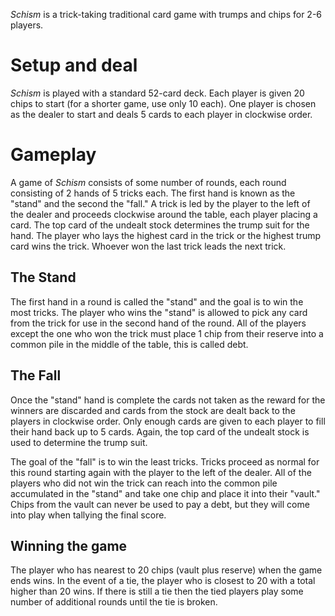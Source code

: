 *Schism* is a trick-taking traditional card game with trumps and chips for 2-6 players.  

Setup and deal
==============

*Schism* is played with a standard 52-card deck. Each player is given 20 chips to start (for a shorter game, use only 10 each). One player is chosen as the dealer to start and deals 5 cards to each player in clockwise order.

Gameplay
========

A game of *Schism* consists of some number of rounds, each round consisting of 2 hands of 5 tricks each.  The first hand is known as the "stand" and the second the "fall."  A trick is led by the player to the left of the dealer and proceeds clockwise around the table, each player placing a card.  The top card of the undealt stock determines the trump suit for the hand.  The player who lays the highest card in the trick or the highest trump card wins the trick.  Whoever won the last trick leads the next trick.

The Stand
---------

The first hand in a round is called the "stand" and the goal is to win the most tricks.  The player who wins the "stand" is allowed to pick any card from the trick for use in the second hand of the round.  All of the players except the one who won the trick must place 1 chip from their reserve into a common pile in the middle of the table, this is called debt.

The Fall
--------

Once the "stand" hand is complete the cards not taken as the reward for the winners are discarded and cards from the stock are dealt back to the players in clockwise order.  Only enough cards are given to each player to fill their hand back up to 5 cards.  Again, the top card of the undealt stock is used to determine the trump suit.  

The goal of the "fall" is to win the least tricks.  Tricks proceed as normal for this round starting again with the player to the left of the dealer.  All of the players who did not win the trick can reach into the common pile accumulated in the "stand" and take one chip and place it into their "vault."  Chips from the vault can never be used to pay a debt, but they will come into play when tallying the final score.

Winning the game
----------------

The player who has nearest to 20 chips (vault plus reserve) when the game ends wins.  In the event of a tie, the player who is closest to 20 with a total higher than 20 wins. If there is still a tie then the tied players play some number of additional rounds until the tie is broken.

